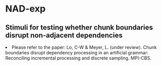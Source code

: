 # NAD-exp

## Stimuli for testing whether chunk boundaries disrupt non-adjacent dependencies
<li> Please refer to the paper: Lo, C-W & Meyer, L. (under review). Chunk boundaries disrupt dependency processing in an
artificial grammar: Reconciling incremental processing and discrete sampling. MPI-CBS. </li>
